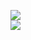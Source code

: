 [![](https://img.shields.io/badge/Made%20With-Github%20Spray-lightgrey.svg?style=for-the-badge&logo=github)](https://github.com/Annihil/github-spray#1398)  
[![](https://i.imgur.com/2DrTn0Z.gif)](https://github.com/Annihil/github-spray)